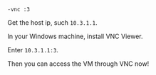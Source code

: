 ```shell
-vnc :3
```

Get the host ip, such `10.3.1.1`.

In your Windows machine, install VNC Viewer.

Enter `10.3.1.1:3`.

Then you can access the VM through VNC  now!



